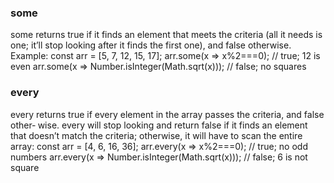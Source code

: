 ### some
some returns true if it finds an element that meets the criteria (all it needs is one; it’ll stop looking after it finds the first one), and false otherwise. Example:
const arr = [5, 7, 12, 15, 17];
arr.some(x => x%2===0); // true; 12 is even arr.some(x => Number.isInteger(Math.sqrt(x))); // false; no squares

### every

every returns true if every element in the array passes the criteria, and false other‐ wise. every will stop looking and return false if it finds an element that doesn’t match the criteria; otherwise, it will have to scan the entire array:
const arr = [4, 6, 16, 36];
arr.every(x => x%2===0); // true; no odd numbers arr.every(x => Number.isInteger(Math.sqrt(x))); // false; 6 is not square
